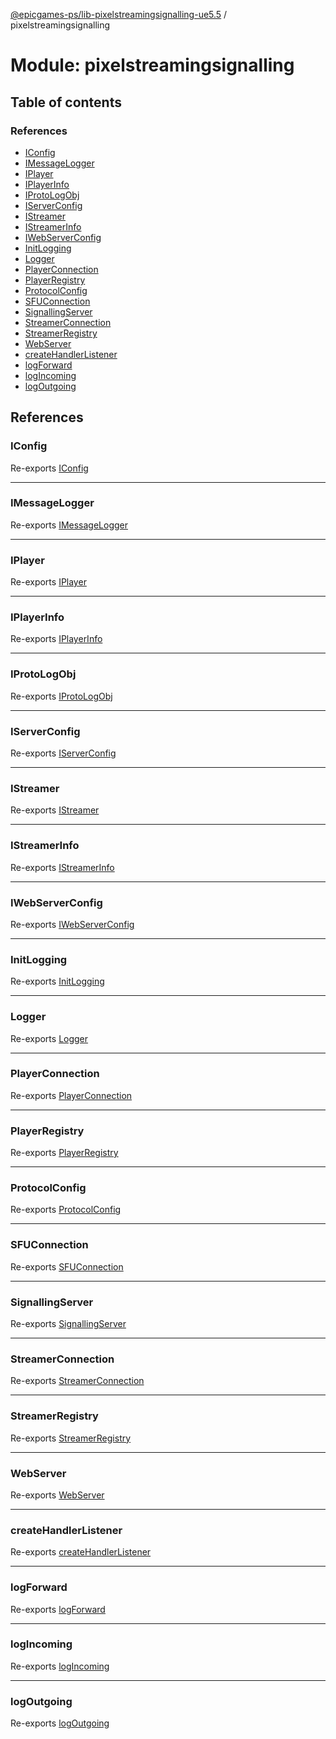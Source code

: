 [@epicgames-ps/lib-pixelstreamingsignalling-ue5.5](../README.md) / pixelstreamingsignalling

# Module: pixelstreamingsignalling

## Table of contents

### References

- [IConfig](pixelstreamingsignalling.md#iconfig)
- [IMessageLogger](pixelstreamingsignalling.md#imessagelogger)
- [IPlayer](pixelstreamingsignalling.md#iplayer)
- [IPlayerInfo](pixelstreamingsignalling.md#iplayerinfo)
- [IProtoLogObj](pixelstreamingsignalling.md#iprotologobj)
- [IServerConfig](pixelstreamingsignalling.md#iserverconfig)
- [IStreamer](pixelstreamingsignalling.md#istreamer)
- [IStreamerInfo](pixelstreamingsignalling.md#istreamerinfo)
- [IWebServerConfig](pixelstreamingsignalling.md#iwebserverconfig)
- [InitLogging](pixelstreamingsignalling.md#initlogging)
- [Logger](pixelstreamingsignalling.md#logger)
- [PlayerConnection](pixelstreamingsignalling.md#playerconnection)
- [PlayerRegistry](pixelstreamingsignalling.md#playerregistry)
- [ProtocolConfig](pixelstreamingsignalling.md#protocolconfig)
- [SFUConnection](pixelstreamingsignalling.md#sfuconnection)
- [SignallingServer](pixelstreamingsignalling.md#signallingserver)
- [StreamerConnection](pixelstreamingsignalling.md#streamerconnection)
- [StreamerRegistry](pixelstreamingsignalling.md#streamerregistry)
- [WebServer](pixelstreamingsignalling.md#webserver)
- [createHandlerListener](pixelstreamingsignalling.md#createhandlerlistener)
- [logForward](pixelstreamingsignalling.md#logforward)
- [logIncoming](pixelstreamingsignalling.md#logincoming)
- [logOutgoing](pixelstreamingsignalling.md#logoutgoing)

## References

### IConfig

Re-exports [IConfig](../interfaces/Logger.IConfig.md)

___

### IMessageLogger

Re-exports [IMessageLogger](../interfaces/LoggingUtils.IMessageLogger.md)

___

### IPlayer

Re-exports [IPlayer](../interfaces/PlayerRegistry.IPlayer.md)

___

### IPlayerInfo

Re-exports [IPlayerInfo](../interfaces/PlayerRegistry.IPlayerInfo.md)

___

### IProtoLogObj

Re-exports [IProtoLogObj](../interfaces/LoggingUtils.IProtoLogObj.md)

___

### IServerConfig

Re-exports [IServerConfig](../interfaces/SignallingServer.IServerConfig.md)

___

### IStreamer

Re-exports [IStreamer](../interfaces/StreamerRegistry.IStreamer.md)

___

### IStreamerInfo

Re-exports [IStreamerInfo](../interfaces/StreamerRegistry.IStreamerInfo.md)

___

### IWebServerConfig

Re-exports [IWebServerConfig](../interfaces/WebServer.IWebServerConfig.md)

___

### InitLogging

Re-exports [InitLogging](Logger.md#initlogging)

___

### Logger

Re-exports [Logger](Logger.md#logger)

___

### PlayerConnection

Re-exports [PlayerConnection](../classes/PlayerConnection.PlayerConnection.md)

___

### PlayerRegistry

Re-exports [PlayerRegistry](../classes/PlayerRegistry.PlayerRegistry.md)

___

### ProtocolConfig

Re-exports [ProtocolConfig](SignallingServer.md#protocolconfig)

___

### SFUConnection

Re-exports [SFUConnection](../classes/SFUConnection.SFUConnection.md)

___

### SignallingServer

Re-exports [SignallingServer](../classes/SignallingServer.SignallingServer.md)

___

### StreamerConnection

Re-exports [StreamerConnection](../classes/StreamerConnection.StreamerConnection.md)

___

### StreamerRegistry

Re-exports [StreamerRegistry](../classes/StreamerRegistry.StreamerRegistry.md)

___

### WebServer

Re-exports [WebServer](../classes/WebServer.WebServer.md)

___

### createHandlerListener

Re-exports [createHandlerListener](LoggingUtils.md#createhandlerlistener)

___

### logForward

Re-exports [logForward](LoggingUtils.md#logforward)

___

### logIncoming

Re-exports [logIncoming](LoggingUtils.md#logincoming)

___

### logOutgoing

Re-exports [logOutgoing](LoggingUtils.md#logoutgoing)
